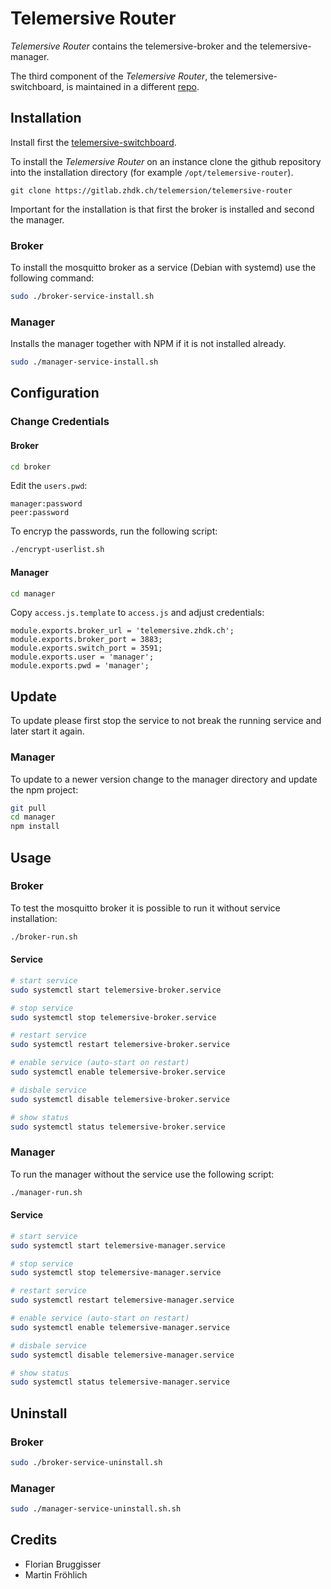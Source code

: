 # Telemersive Router

*Telemersive Router* contains the telemersive-broker and the telemersive-manager.

The third component of the *Telemersive Router*, the telemersive-switchboard, is maintained in a different [repo](https://gitlab.zhdk.ch/telemersion/telemersive-switchboard).

## Installation

Install first the [telemersive-switchboard](https://gitlab.zhdk.ch/telemersion/telemersive-switchboard).

To install the *Telemersive Router* on an instance clone the github repository into the installation directory (for example `/opt/telemersive-router`).

```
git clone https://gitlab.zhdk.ch/telemersion/telemersive-router
```

Important for the installation is that first the broker is installed and second the manager.

### Broker

To install the mosquitto broker as a service (Debian with systemd) use the following command:

```bash
sudo ./broker-service-install.sh
```
### Manager

Installs the manager together with NPM if it is not installed already.

```bash
sudo ./manager-service-install.sh
```

## Configuration

### Change Credentials

#### Broker

```bash
cd broker
```

Edit the `users.pwd`:

```
manager:password
peer:password
```

To encryp the passwords, run the following script:

```bash
./encrypt-userlist.sh
```

#### Manager

```bash
cd manager
```

Copy `access.js.template` to `access.js` and adjust credentials:

```
module.exports.broker_url = 'telemersive.zhdk.ch';
module.exports.broker_port = 3883;
module.exports.switch_port = 3591;
module.exports.user = 'manager';
module.exports.pwd = 'manager';
```

## Update

To update please first stop the service to not break the running service and later start it again.

### Manager

To update to a newer version change to the manager directory and update the npm project:

```bash
git pull
cd manager
npm install
```

## Usage

### Broker

To test the mosquitto broker it is possible to run it without service installation:

```bash
./broker-run.sh
```

#### Service

```bash
# start service
sudo systemctl start telemersive-broker.service

# stop service
sudo systemctl stop telemersive-broker.service

# restart service
sudo systemctl restart telemersive-broker.service

# enable service (auto-start on restart)
sudo systemctl enable telemersive-broker.service

# disbale service
sudo systemctl disable telemersive-broker.service

# show status
sudo systemctl status telemersive-broker.service
```

### Manager

To run the manager without the service use the following script:

```bash
./manager-run.sh
```

#### Service

```bash
# start service
sudo systemctl start telemersive-manager.service

# stop service
sudo systemctl stop telemersive-manager.service

# restart service
sudo systemctl restart telemersive-manager.service

# enable service (auto-start on restart)
sudo systemctl enable telemersive-manager.service

# disbale service
sudo systemctl disable telemersive-manager.service

# show status
sudo systemctl status telemersive-manager.service
```

## Uninstall

### Broker

```bash
sudo ./broker-service-uninstall.sh
```

### Manager

```bash
sudo ./manager-service-uninstall.sh.sh
```

## Credits

- Florian Bruggisser
- Martin Fröhlich
